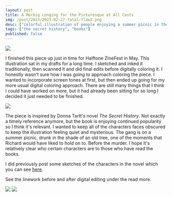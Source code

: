```yaml
---
layout: post
title: A Morbig Longing for the Picturesque at All Costs
img: /post/2023/2023-02-27-fatal-flaw2.png
desc: ["colorful illustration of people enjoying a summer picnic in the shade."]
tags: ["the secret history", "books"]
published: false
---
```


![](assets/img/post/2023/2023-02-07-fatal-flaw2.png)

I finished this piece up just in time for Halftone ZineFest in May. This illustration sat in my drafts for a long time. I sketched and inked it traditionally, then scanned it and did final edits before digitally coloring it. I honestly wasn't sure how I was going to approach coloring the piece. I wanted to incorporate screen tones at first, but then ended up going for my more usual digital coloring approach. There are still many things that I think I could have worked on more, but it had already been sitting for so long I decided it just needed to be finished.

![](assets/img/post/2023/2023-02-07-fatal-flaw1.png)

The piece is inspired by Donna Tartt's novel *The Secret History*. Not exactly a timely reference anymore, but the book is enjoying continued popularity so I think it's relevant. I wanted to keep all of the characters faces obscured to keep the illustration feeling quiet and mysterious. The gang is on a summer picnic, drunk in the shade of an old tree, one of the moments that Richard would have liked to hold on to. Before the murder. I hope it's relatively clear who certain characters are to those who have read the books.

I did previously post some sketches of the characters in the novel which you can see [here](https://www.danaamundsen.com/2023/03/11/the-secret-history.html).

See the linework before and after digital editing under the read more.

<!--more-->

![](assets/img/post/2023/2023-02-07-fatal-flaw-inks.png)
![](assets/img/post/2023/2023-02-07-fatal-flaw.png)
